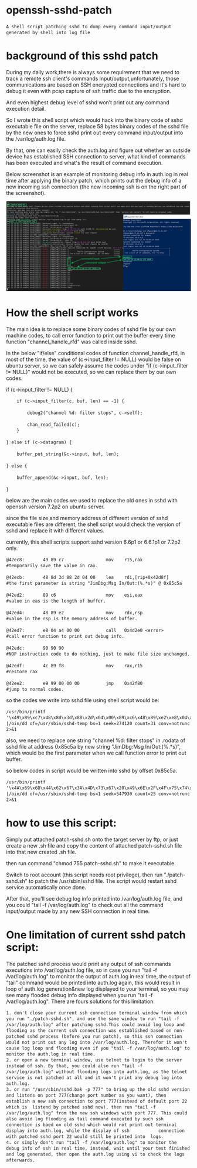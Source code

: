# openssh-sshd-patch
    A shell script patching sshd to dump every command input/output generated by shell into log file
# background of this sshd patch
During my daily work,there is always some requirement that we need to track a remote ssh client's commands input/output,unfortunately, those communications are based on SSH encrypted connections and it's hard to debug it even with pcap capture of ssh traffic due to the encryption.

And even highest debug level of sshd won’t print out any command execution detail.

So I wrote this shell script which would hack into the binary code of sshd executable file on the server, replace 58 bytes binary codes of the sshd file by the new ones to force sshd print out every command input/output into the /var/log/auth.log file.

By that, one can easily check the auth.log and figure out whether an outside device has established SSH connection to server, what kind of commands has been executed and what's the result of command execution.

Below screenshot is an example of monitoring debug info in auth.log in real time after applying the binary patch, which prints out the debug info of a new incoming ssh connection (the new incoming ssh is on the right part of the screenshot).

![sample-output-of-patch-sshd](/images/patched-sshd-output.png)
# How the shell script works
The main idea is to replace some binary codes of sshd file by our own machine codes, to call error function to print out the buffer every time function "channel_handle_rfd" was called inside sshd.

In the below "if/else" conditional codes of function channel_handle_rfd, in most of the time, the value of (c->input_filter != NULL) would be false on ubuntu server, so we can safely assume the codes under "if (c->input_filter != NULL)" would not be executed, so we can replace them by our own codes.

>>>>>>>>>>>
if (c->input_filter != NULL) {

		if (c->input_filter(c, buf, len) == -1) {
		
			debug2("channel %d: filter stops", c->self);
			
			chan_read_failed(c);
		}
		
	} else if (c->datagram) {
	
		buffer_put_string(&c->input, buf, len);
		
	} else {
	
		buffer_append(&c->input, buf, len);
		
	}

>>>>>>>>>>
below are the main codes we used to replace the old ones in sshd with openssh version 7.2p2 on ubuntu server.

since the file size and memory address of different version of sshd executable files are different, the shell script
would check the version of sshd and replace it with different values.

currently, this shell scripts support sshd version 6.6p1 or 6.6.1p1 or 7.2p2 only.

	@42ec8:       49 89 c7                mov    r15,rax                                 #temporarily save the value in rax.

	@42ecb:       48 8d 3d 88 2d 04 00    lea    rdi,[rip+0x42d8f]                       #the first parameter is string "JimDbg:Msg In/Out:(%.*s)" @ 0x85c5a  

	@42ed2:       89 c6                   mov    esi,eax                                 #value in eas is the length of buffer.	

	@42ed4:       48 89 e2                mov    rdx,rsp                                 #value in the rsp is the memory address of buffer.

	@42ed7:       e8 04 a4 00 00          call   0x4d2e0 <error>                         #call error function to print out debug info.

	@42edc:       90 90 90                                                               #NOP instruction code to do nothing, just to make file size unchanged.

	@42edf:       4c 89 f8                mov    rax,r15                                 #restore rax

	@42ee2:       e9 99 00 00 00          jmp    0x42f80                                 #jump to normal codes.
so the codes we write into sshd file using shell script would be:

	/usr/bin/printf '\x49\x89\xc7\x48\x8d\x3d\x88\x2d\x04\x00\x89\xc6\x48\x89\xe2\xe8\x04\xa4\x00\x00\x90\x90\x90\x4c\x89\xf8\xe9\x99\x00\x00\x00' |/bin/dd of=/usr/sbin/sshd-temp bs=1 seek=274120 count=31 conv=notrunc 2>&1

also, we need to replace one string "channel %d: filter stops" in .rodata of sshd file at address 0x85c5a by new string "JimDbg:Msg In/Out:(%.*s)", which would be the first parameter when we call function error to print out buffer.

so below codes in script would be written into sshd by offset 0x85c5a.

	/usr/bin/printf '\x4A\x69\x6D\x44\x62\x67\x3A\x4D\x73\x67\x20\x49\x6E\x2F\x4F\x75\x74\x3A\x28\x25\x2E\x2A\x73\x29\x00' |/bin/dd of=/usr/sbin/sshd-temp bs=1 seek=547930 count=25 conv=notrunc 2>&1
	
#  how to use this script:

Simply put attached patch-sshd.sh onto the target server by ftp, or just create a new .sh file and copy the content of attached patch-sshd.sh file into that new created .sh file.

then run command "chmod 755 patch-sshd.sh" to make it executable.

Switch to root account (this script needs root privilege), then run "./patch-sshd.sh" to patch the /usr/sbin/sshd file. The script would restart sshd service automatically once done.

After that, you'll see debug log info printed into /var/log/auth.log file, and you could "tail -f /var/log/auth.log" to check out all the command input/output made by any new SSH connection in real time.

#  One limitation of current sshd patch script:

The patched sshd process would print any output of ssh commands executions into /var/log/auth.log file, so in case you run "tail -f /var/log/auth.log" to monitor the output of auth.log in real time, the output of "tail" command would be printed into auth.log again, this would result in loop of auth.log generation&new log displayed to your terminal, so you may see many flooded debug info displayed when you run "tail -f /var/log/auth.log".
There are fours solutions for this limitation:

	1. don't close your current ssh connection terminal window from which you run "./patch-sshd.sh", and use the same window to run "tail -f /var/log/auth.log" after patching sshd.This could avoid log loop and flooding as the current ssh connection was established based on non-patched sshd process (before you run patch), so this ssh connection would not print out any log into /var/log/auth.log. Therefor it won't cause log loop and flooding even if you "tail -f /var/log/auth.log" to monitor the auth.log in real time.
	2. or open a new terminal window, use telnet to login to the server instead of ssh. By that, you could also run "tail -f /var/log/auth.log" without flooding logs into auth.log, as the telnet service is not patched at all and it won't print any debug log into auth.log.
	3. or run "/usr/sbin/sshd.bak -p 777" to bring up the old sshd version and listens on port 777(change port number as you want), then establish a new ssh connection to port 777(instead of default port 22 which is  listend by patched sshd now), then run "tail -f /var/log/auth.log" from the new ssh windows with port 777. This could also avoid log flooding as tail command executed by such ssh connection is baed on old sshd which would not print out terminal display into auth.log, while the display of ssh           connection  with patched sshd port 22 would still be printed into  logs. 
	4. or simply don't run "tail -f /var/log/auth.log" to monitor the debug info of ssh in real time, instead, wait until your test finished and log generated, then open the auth.log using vi to check the logs afterwards.
